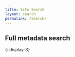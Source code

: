 ```yaml
---
title: Site Search
layout: search
permalink: /search/
---
```


## Full metadata search
{:.display-3}
